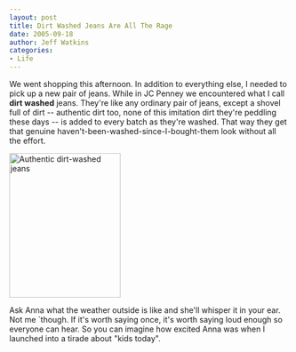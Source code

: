 ```yaml
---
layout: post
title: Dirt Washed Jeans Are All The Rage
date: 2005-09-18
author: Jeff Watkins
categories:
- Life
---
```


We went shopping this afternoon. In addition to everything else, I needed to pick up a new pair of jeans. While in JC Penney we encountered what I call **dirt washed** jeans. They're like any ordinary pair of jeans, except a shovel full of dirt -- authentic dirt too, none of this imitation dirt they're peddling these days -- is added to every batch as they're washed. That way they get that genuine haven't-been-washed-since-I-bought-them look without all the effort.

<div class="illustration"><img src="http://metrocat.org/photos/dirt-washed-jeans.jpg" border="0" height="260" width="200" alt="Authentic dirt-washed jeans"/></div>

Ask Anna what the weather outside is like and she'll whisper it in your ear. Not me `though. If it's worth saying once, it's worth saying loud enough so everyone can hear. So you can imagine how excited Anna was when I launched into a tirade about "kids today".